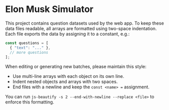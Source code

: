 # Elon Musk Simulator

This project contains question datasets used by the web app. To keep these data files readable, all arrays are formatted using two-space indentation. Each file exports the data by assigning it to a constant, e.g.:

```javascript
const questions = [
  { "text": "..." },
  // more questions
];
```

When editing or generating new batches, please maintain this style:

- Use multi-line arrays with each object on its own line.
- Indent nested objects and arrays with two spaces.
- End files with a newline and keep the `const <name> =` assignment.

You can run `js-beautify -s 2 --end-with-newline --replace <file>` to enforce this formatting.
